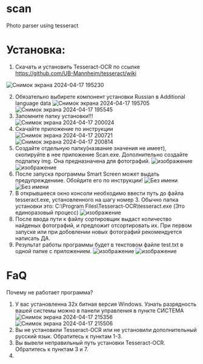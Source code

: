 # scan
 Photo parser using tesseract
# Установка:
1. Скачать и установить Tesseract-OCR по ссылке https://github.com/UB-Mannheim/tesseract/wiki

![Снимок экрана 2024-04-17 195230](https://github.com/Nutot/scan/assets/39900113/43298c3e-e8a7-4e33-be5f-394f714ab90d)

2. Обязательно выбирете компонент установки Russian в Additional language data
![Снимок экрана 2024-04-17 195705](https://github.com/Nutot/scan/assets/39900113/1d8f177a-5313-42a4-b999-b7c3fe5d3488)
![Снимок экрана 2024-04-17 195545](https://github.com/Nutot/scan/assets/39900113/dec96821-bc9a-4d44-918b-30bd4f0e0a6b)
3. Запомните папку установки!!!    
![Снимок экрана 2024-04-17 200024](https://github.com/Nutot/scan/assets/39900113/84fd74d8-0955-405d-a6fc-d84b0c3f2ae1)
4. Скачайте приложение по инструкции
![Снимок экрана 2024-04-17 200721](https://github.com/Nutot/scan/assets/39900113/267f47cc-5459-4b26-89c6-7f05f0d9f823)
![Снимок экрана 2024-04-17 200814](https://github.com/Nutot/scan/assets/39900113/f5c47676-850a-4d46-b043-368eea80360a)
5. Создайте отдельную папку(название значения не имеет), скопируйте в нее приложение Scan.exe. Дополнительно создайте подпапку img. Она предназначена для фотографий.
 ![изображение](https://github.com/Nutot/scan/assets/39900113/d44268cb-a77b-4304-bc4a-5ffd751859ce)
![изображение](https://github.com/Nutot/scan/assets/39900113/31bd15ab-2858-44b6-8db8-371f93df5aa2)
6. После запуска программы Smart Screen может выдать предупреждениие. Обойдите его по инструкции!
![Без имени](https://github.com/Nutot/scan/assets/39900113/7f91a713-c1c7-40b5-81c5-7cd5bea92151)
![Без имени](https://github.com/Nutot/scan/assets/39900113/e51acecc-eef4-4a6c-8573-2e98f6c844cd)
7. В открывшееся окно консоли необходимо ввести путь до файла tesseract.exe, установленного на шагу номер 3. Обычно папка установки это: C:\Program Files\Tesseract-OCR\tesseract.exe (Это единоразовый процесс)
![изображение](https://github.com/Nutot/scan/assets/39900113/dfcecc95-e60e-4952-ac16-e383aa3112ff)
8. После ввода пути к файлу сортировщик выдаст количество найденых фотографий, и предложит отсортировать их. При первом запуске или при добовлении новых фотографий рекомендуется написать ДА.
9. Результат работы программы будет в текстовом файле test.txt в одной папке с приложением.
![изображение](https://github.com/Nutot/scan/assets/39900113/659fc353-9a70-4295-83f5-b99ec499c3ad)
![изображение](https://github.com/Nutot/scan/assets/39900113/500951df-bdab-4352-95fc-b2de4fd18121)

# FaQ
Почему не работает программа?
1. У вас установленна 32х битная версия Windows. Узнать разрядность вашей системы можно в панели управления в пункте СИСТЕМА![Снимок экрана 2024-04-17 215356](https://github.com/Nutot/scan/assets/39900113/ae136d3e-d373-4e07-8d61-1201fbb091cb)
![Снимок экрана 2024-04-17 215506](https://github.com/Nutot/scan/assets/39900113/4ba70b4a-845d-4de2-bb88-4d3fd126ce42)
2. Вы не установили Tesseract-OCR или не установили дополнительный русский язык. Обратитесь к пунктам 1-3.
3. Вы вывели неправильный путь установки Tesseract-OCR. Обратитесь к пунктам 3 и 7.
4. 
